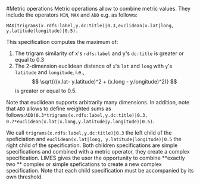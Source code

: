 #Metric operations
Metric operations allow to combine metric values. They include the operators `MIN`, `MAX` and `ADD` e.g. as follows:

    MAX(trigrams(x.rdfs:label,y.dc:title)|0.3,euclidean(x.lat|long, y.latitude|longitude)|0.5).

This specification computes the maximum of:

1. The trigram similarity of x's `rdfs:label` and y's `dc:title` is greater or equal to 0.3
2. The 2-dimension euclidean distance of `x`'s `lat` and `long` with `y`'s `latitude` and `longitude`, i.e.,  $$ \sqrt{((x.lat- y.latitude)^2 + (x.long - y.longitude)^2)} $$ is greater or equal to 0.5. 

Note that euclidean supports arbitrarily many dimensions. In addition, note that `ADD` allows to define weighted sums as follows:`ADD(0.3*trigrams(x.rdfs:label,y.dc:title)|0.3, 0.7*euclidean(x.lat|x.long,y.latitude|y.longitude)|0.5)`.

We call `trigrams(x.rdfs:label,y.dc:title)|0.3` the left child of the speficiation and `euclidean(x.lat|long, y.latitude|longitude)|0.5` the right child of the specification. Both children specifications are simple specifications and combined with a metric operator, they create a complex specification. LIMES gives the user the opportunity to combine **exactly two ** complex or simple spefications to create a new complex specification. Note that each child specification must be accompanied by its own threshold.

